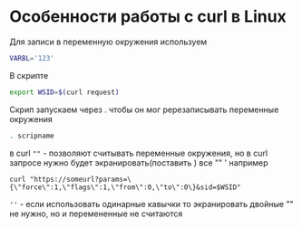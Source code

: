 # Особенности работы с curl в Linux

Для записи в переменную окружения используем 
```bash
VARBL='123'
```

В скрипте
```bash
export WSID=$(curl request)
```

Скрип запускаем через . чтобы он мог ререзаписывать переменные окружения
```bash
. scripname
```

в curl 
`""` - позволяют считывать переменные окружения, но в curl запросе нужно будет экранировать(поставить \) все "" ' например

`
curl "https://someurl?params=\{\"force\":1,\"flags\":1,\"from\":0,\"to\":0\}&sid=$WSID"
`

`''` - если использовать одинарные кавычки то экранировать двойные "" не нужно, но и перемененные не считаются
